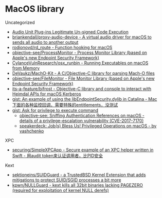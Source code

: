 # MacOS library

Uncategorized

* [Audio Unit Plug-ins Legitimate Un-signed Code Execution](https://posts.specterops.io/audio-unit-plug-ins-896d3434a882)
* [briankendall/proxy-audio-device - A virtual audio driver for macOS to sends all audio to another output](https://github.com/briankendall/proxy-audio-device)
* [rodionovd/rd_route - Function hooking for macOS](https://github.com/rodionovd/rd_route)
* [objective-see/ProcessMonitor - Process Monitor Library (based on Apple's new Endpoint Security Framework)](https://github.com/objective-see/ProcessMonitor)
* [CylanceVulnResearch/osx_runbin - Running Executables on macOS from Memory](https://github.com/CylanceVulnResearch/osx_runbin)
* [DeVaukz/MachO-Kit - A C/Objective-C library for parsing Mach-O files](https://github.com/DeVaukz/MachO-Kit)
* [objective-see/FileMonitor - File Monitor Library (based on Apple's new Endpoint Security Framework)](https://github.com/objective-see/FileMonitor)
* [its-a-feature/bifrost - Objective-C library and console to interact with Heimdal APIs for macOS Kerberos](https://github.com/its-a-feature/bifrost)
* [gist: An example of using the libEndpointSecurity.dylib in Catalina - Mac下面的各种监控回调，需要特殊的entitlements，没测试](https://gist.github.com/knightsc/4678757164b2c63a58856a1acb3dd17e)
* [gist: Ask for privilege to execute command](https://gist.github.com/TomLiu/5811875)
  * [objective-see: Sniffing Authentication References on macOS - details of a privilege-escalation vulnerability (CVE-2017-7170)](https://objective-see.com/blog/blog_0x55.html)
  * [speakerdeck: Job(s) Bless Us! Privileged Operations on macOS - by vashchenko](https://speakerdeck.com/vashchenko/job-s-bless-us-privileged-operations-on-macos?slide=44)

XPC

* [securing/SimpleXPCApp - Secure example of an XPC helper written in Swift - 用audit token来认证调用者，比PID安全](https://github.com/securing/SimpleXPCApp)

Kext

* [sektioneins/SUIDGuard - a TrustedBSD Kernel Extension that adds mitigations to protect SUID/SGID processes a bit more](https://github.com/sektioneins/SUIDGuard)
* [kpwn/NULLGuard - kext kills all 32bit binaries lacking PAGEZERO (required for exploitation of kernel NULL derefs)](https://github.com/kpwn/NULLGuard)
